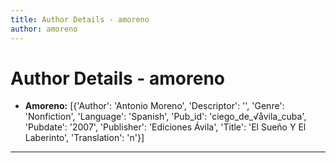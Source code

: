 ```yaml
---
title: Author Details - amoreno
author: amoreno
---
```


# Author Details - amoreno

<ul>
    <li><strong>Amoreno:</strong> [{'Author': 'Antonio Moreno', 'Descriptor': '', 'Genre': 'Nonfiction', 'Language': 'Spanish', 'Pub_id': 'ciego_de_√åvila_cuba', 'Pubdate': '2007', 'Publisher': 'Ediciones Ávila', 'Title': 'El Sueño Y El Laberinto', 'Translation': 'n'}]</li>
</ul>
<hr>